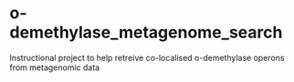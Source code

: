 # o-demethylase_metagenome_search
Instructional project to help retreive co-localised o-demethylase operons from metagenomic data
